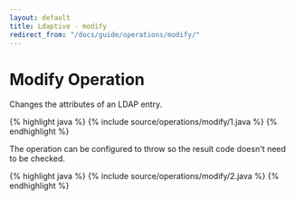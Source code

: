 ```yaml
---
layout: default
title: Ldaptive - modify
redirect_from: "/docs/guide/operations/modify/"
---
```


# Modify Operation

Changes the attributes of an LDAP entry.

{% highlight java %}
{% include source/operations/modify/1.java %}
{% endhighlight %}

The operation can be configured to throw so the result code doesn't need to be checked.

{% highlight java %}
{% include source/operations/modify/2.java %}
{% endhighlight %}
